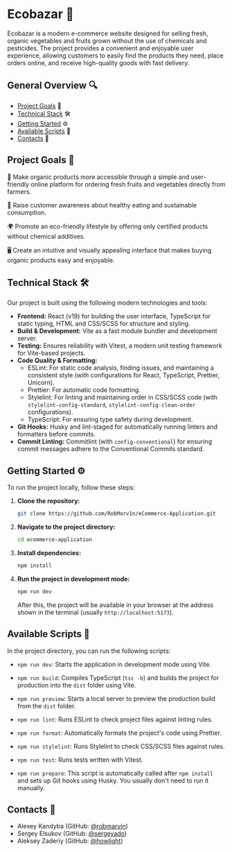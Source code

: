 # Ecobazar 🌱

Ecobazar is a modern e-commerce website designed for selling fresh, organic vegetables and fruits grown without the use of chemicals and pesticides. The project provides a convenient and enjoyable user experience, allowing customers to easily find the products they need, place orders online, and receive high-quality goods with fast delivery.

## General Overview 🔍

- [Project Goals](#project-goals-) 🎯
- [Technical Stack](#technical-stack-%EF%B8%8F) 🛠️
- [Getting Started](#getting-started-%EF%B8%8F) ⚙️
- [Available Scripts](#available-scripts-) 📑
- [Contacts](#contacts-) 📩

## Project Goals 🎯

🎍 Make organic products more accessible through a simple and user-friendly online platform for ordering fresh fruits and vegetables directly from farmers.

🌱 Raise customer awareness about healthy eating and sustainable consumption.

🌍 Promote an eco-friendly lifestyle by offering only certified products without chemical additives.

🖥️ Create an intuitive and visually appealing interface that makes buying organic products easy and enjoyable.

## Technical Stack 🛠️

Our project is built using the following modern technologies and tools:

- **Frontend:** React (v19) for building the user interface, TypeScript for static typing, HTML and CSS/SCSS for structure and styling.
- **Build & Development:** Vite as a fast module bundler and development server.
- **Testing:** Ensures reliability with Vitest, a modern unit testing framework for Vite-based projects.
- **Code Quality & Formatting:**
  - ESLint: For static code analysis, finding issues, and maintaining a consistent style (with configurations for React, TypeScript, Prettier, Unicorn).
  - Prettier: For automatic code formatting.
  - Stylelint: For linting and maintaining order in CSS/SCSS code (with `stylelint-config-standard`, `stylelint-config-clean-order` configurations).
  - TypeScript: For ensuring type safety during development.
- **Git Hooks:** Husky and lint-staged for automatically running linters and formatters before commits.
- **Commit Linting:** Commitlint (with `config-conventional`) for ensuring commit messages adhere to the Conventional Commits standard.

## Getting Started ⚙️

To run the project locally, follow these steps:

1.  **Clone the repository:**

    ```bash
    git clone https://github.com/RobMarv1n/eCommerce-Application.git
    ```

2.  **Navigate to the project directory:**

    ```bash
    cd ecommerce-application
    ```

3.  **Install dependencies:**

    ```bash
    npm install
    ```

4.  **Run the project in development mode:**
    ```bash
    npm run dev
    ```
    After this, the project will be available in your browser at the address shown in the terminal (usually `http://localhost:5173`).

## Available Scripts 📑

In the project directory, you can run the following scripts:

- `npm run dev`:
  Starts the application in development mode using Vite.

- `npm run build`:
  Compiles TypeScript (`tsc -b`) and builds the project for production into the `dist` folder using Vite.

- `npm run preview`:
  Starts a local server to preview the production build from the `dist` folder.

- `npm run lint`:
  Runs ESLint to check project files against linting rules.

- `npm run format`:
  Automatically formats the project's code using Prettier.

- `npm run stylelint`:
  Runs Stylelint to check CSS/SCSS files against rules.

- `npm run test`:
  Runs tests written with Vitest.

- `npm run prepare`:
  This script is automatically called after `npm install` and sets up Git hooks using Husky. You usually don't need to run it manually.

## Contacts 📩

- Alexey Kandyba (GitHub: [@robmarvin](https://github.com/RobMarv1n))
- Sergey Elsukov (GitHub: [@sergeyado](https://github.com/Sergey-Ado))
- Aleksey Zaderiy (GitHub: [@howlight](https://github.com/howlight))
